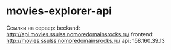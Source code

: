 # movies-explorer-api
Ссылки на сервер: 
  beckand: http://api.movies.ssulss.nomoredomainsrocks.ru/
  frontend: http://movies.ssulss.nomoredomainsrocks.ru/
  api: 158.160.39.13
